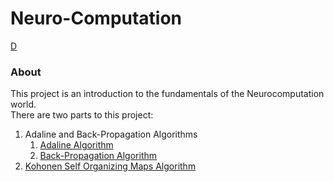 # Neuro-Computation
[D](Adaline%20and%20Back-Propagation%20Algorithms)
### About
This project is an introduction to the fundamentals of the Neurocomputation world.  
There are two parts to this project:
1) Adaline and Back-Propagation Algorithms
   1) <a href="https://github.com/netanellevine/Neuro-Computation/blob/master/Adaline%20and%20Back-Propagation%20Algorithms/Adaline_Algorithm.pdf" target="_blank">Adaline Algorithm</a>
   2) <a href="https://github.com/netanellevine/Neuro-Computation/blob/master/Adaline%20and%20Back-Propagation%20Algorithms/Back-Propagation%20Algorithm.pdf" target="_blank">Back-Propagation Algorithm</a>
2) <a href="https://github.com/netanellevine/Neuro-Computation/blob/master/Kohonen%20Self%20Organizing%20Maps%20Algorithm/Kohonen%20Algorithm%20project.pdf" target="_blank">Kohonen Self Organizing Maps Algorithm</a>

 
